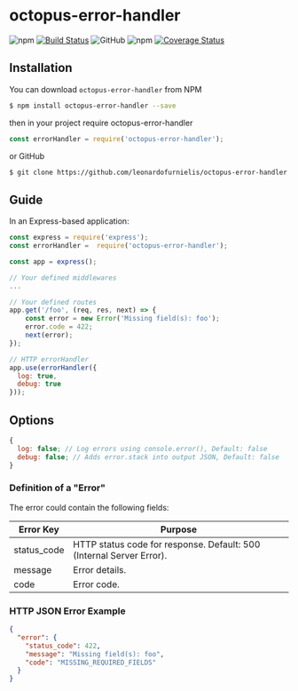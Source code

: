 # octopus-error-handler

![npm](https://img.shields.io/npm/v/octopus-error-handler)
[![Build Status](https://travis-ci.org/leonardofurnielis/octopus-error-handler.svg?branch=master)](https://travis-ci.org/leonardofurnielis/octopus-error-handler)
![GitHub](https://img.shields.io/github/license/leonardofurnielis/octopus-error-handler.svg)
![npm](https://img.shields.io/npm/dm/octopus-error-handler.svg)
[![Coverage Status](https://coveralls.io/repos/github/leonardofurnielis/octopus-error-handler/badge.svg?branch=master)](https://coveralls.io/github/leonardofurnielis/octopus-error-handler?branch=master)

## Installation

You can download `octopus-error-handler` from NPM

```bash
$ npm install octopus-error-handler --save
```

then in your project require octopus-error-handler

```js
const errorHandler = require('octopus-error-handler');
```

or GitHub

```bash
$ git clone https://github.com/leonardofurnielis/octopus-error-handler.git
```

## Guide

In an Express-based application:

```js
const express = require('express');
const errorHandler =  require('octopus-error-handler');

const app = express();

// Your defined middlewares
...

// Your defined routes
app.get('/foo', (req, res, next) => {
    const error = new Error('Missing field(s): foo');
    error.code = 422;
    next(error);
});

// HTTP errorHandler
app.use(errorHandler({
  log: true, 
  debug: true 
}));
```

## Options

```js
{
  log: false; // Log errors using console.error(), Default: false
  debug: false; // Adds error.stack into output JSON, Default: false
}
```

### Definition of a "Error"

The error could contain the following fields:

| Error Key | Purpose                                                              |
| --------- | -------------------------------------------------------------------- |
| status_code  | HTTP status code for response. Default: 500 (Internal Server Error). |
| message | Error details.                                                       |
| code    | Error code.                               |

### HTTP JSON Error Example

```json
{
  "error": {
    "status_code": 422,
    "message": "Missing field(s): foo",
    "code": "MISSING_REQUIRED_FIELDS"
  }
}
```
